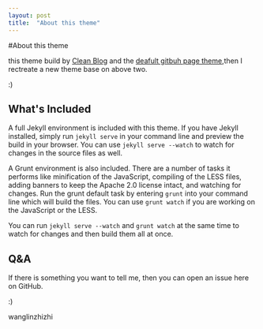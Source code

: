 ```yaml
---
layout: post
title:  "About this theme"
---
```




#About this theme

this theme build by [Clean Blog](http://ironsummitmedia.github.io/startbootstrap-clean-blog-jekyll/) and the [deafult gitbuh page theme](http://wagnlinzh.github.io/githubpageDemo),then I rectreate a new theme base on above two. 

:)


## What's Included

A full Jekyll environment is included with this theme. If you have Jekyll installed, simply run `jekyll serve` in your command line and preview the build in your browser. You can use `jekyll serve --watch` to watch for changes in the source files as well.

A Grunt environment is also included. There are a number of tasks it performs like minification of the JavaScript, compiling of the LESS files, adding banners to keep the Apache 2.0 license intact, and watching for changes. Run the grunt default task by entering `grunt` into your command line which will build the files. You can use `grunt watch` if you are working on the JavaScript or the LESS.

You can run `jekyll serve --watch` and `grunt watch` at the same time to watch for changes and then build them all at once.

## Q&A

If there is something you want to tell me, then you can open an issue here  on GitHub.

:)

wanglinzhizhi